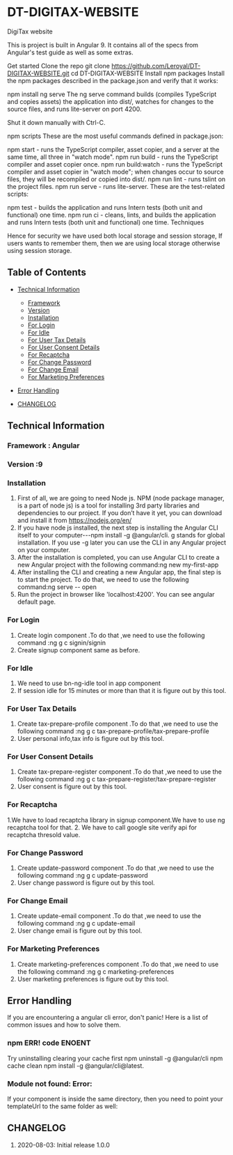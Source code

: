 # DT-DIGITAX-WEBSITE
DigiTax website


This is project is built in Angular 9. It contains all of the specs from Angular's test guide as well as some extras. 

Get started
Clone the repo
git clone https://github.com/Leroyal/DT-DIGITAX-WEBSITE.git
cd DT-DIGITAX-WEBSITE
Install npm packages
Install the npm packages described in the package.json and verify that it works:

npm install
ng serve
The ng serve command builds (compiles TypeScript and copies assets) the application into dist/, watches for changes to the source files, and runs lite-server on port 4200.

Shut it down manually with Ctrl-C.

npm scripts
These are the most useful commands defined in package.json:

npm start - runs the TypeScript compiler, asset copier, and a server at the same time, all three in "watch mode".
npm run build - runs the TypeScript compiler and asset copier once.
npm run build:watch - runs the TypeScript compiler and asset copier in "watch mode"; when changes occur to source files, they will be recompiled or copied into dist/.
npm run lint - runs tslint on the project files.
npm run serve - runs lite-server.
These are the test-related scripts:

npm test - builds the application and runs Intern tests (both unit and functional) one time.
npm run ci - cleans, lints, and builds the application and runs Intern tests (both unit and functional) one time.
Techniques

Hence for security we have used both local storage and session storage, If users wants to remember them, then we are using local storage otherwise using session storage.


## Table of Contents

* [Technical Information](#technical-information)
    * [Framework](#framework)
    * [Version](#version)
    * [Installation](#installation)    
    * [For Login](#login)
    * [For Idle](#idle)
    * [For User Tax Details](#user-tax-details)
    * [For User Consent Details](#user-consent-details)
    * [For Recaptcha](#user-recaptcha)
    * [For Change Password](#change-password)
    * [For Change Email](#change-email)
    * [For Marketing Preferences](#marketing-preferences)

    
* [Error Handling](#error-handling)
* [CHANGELOG](#change-log)


<a name="technical-information"></a>
## Technical Information

<a name="framework"></a>
### Framework	: Angular

<a name="version"></a>
### Version	:9

<a name="installation"></a>
### Installation

1. 	First  of all, we are going to need Node js. NPM (node package manager, is a part of node js) is a tool for installing 3rd party libraries and dependencies to our project. If you don’t have it yet, you can download and install it from https://nodejs.org/en/
2. 	If you have node js installed, the next step is installing the Angular CLI itself to your computer---npm install -g @angular/cli.
g stands for global installation. If you use -g later you can use the CLI in any Angular project on your computer.
3. 	After the installation is completed, you can use Angular CLI to create a new Angular project with the following command:ng new my-first-app
4. 	After installing the CLI and creating a new Angular app, the final step is to start the project. To do that, we need to use the following command:ng serve -- open
5. 	Run the project in browser like 'localhost:4200'. You can see angular default page.
	
<a name="login"></a>
### For Login

 1. Create login component .To do that ,we need to use the following command :ng g c signin/signin
 2. Create signup component same as before.

<a name="idle"></a>
### For Idle

 1. We need to use bn-ng-idle tool in app component
 2. If session idle for 15 minutes or more than that it is figure out by this tool.

<a name="user-tax-details"></a>
 ### For User Tax Details

 1. Create tax-prepare-profile component .To do that ,we need to use the following command :ng g c tax-prepare-profile/tax-prepare-profile
 2. User personal info,tax info is figure out by this tool.

<a name="user-consent-details"></a>
 ### For User Consent Details

 1. Create tax-prepare-register component .To do that ,we need to use the following command :ng g c tax-prepare-register/tax-prepare-register
 2. User consent is figure out by this tool.

<a name="user-recaptcha"></a>
 ### For Recaptcha

 1.We have to load recaptcha library in signup component.We have to use ng recaptcha tool for that. 
 2. We have to call google site verify api for recaptcha thresold value.
 
<a name="change-password"></a>
 ### For Change Password

 1. Create update-password component .To do that ,we need to use the following command :ng g c update-password
 2. User change password is figure out by this tool.

<a name="change-email"></a>
 ### For Change Email

 1. Create update-email component .To do that ,we need to use the following command :ng g c update-email
 2. User change email is figure out by this tool.

<a name="marketing-preferences"></a>
### For Marketing Preferences

 1. Create marketing-preferences component .To do that ,we need to use the following command :ng g c marketing-preferences
 2. User marketing preferences is figure out by this tool.


<a name="error-handling"></a>
## Error Handling

If you are encountering a angular cli  error, don't panic! Here is a list of common issues and how to solve them.

### npm ERR! code ENOENT

Try uninstalling clearing your cache first npm uninstall -g @angular/cli npm cache clean npm install -g @angular/cli@latest.

### Module not found: Error: 

If your component is inside the same directory, then you need to point your templateUrl to the same folder as well:

<a name="change-log"></a>
## CHANGELOG

1. 2020-08-03: Initial release 1.0.0

